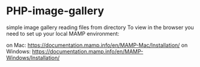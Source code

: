 # PHP-image-gallery
simple image gallery reading files from directory
To view in the browser you need to set up your local MAMP environment: 

on Mac: https://documentation.mamp.info/en/MAMP-Mac/Installation/
on Windows: https://documentation.mamp.info/en/MAMP-Windows/Installation/
